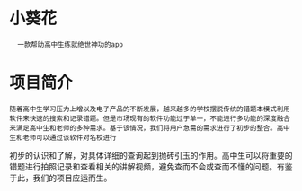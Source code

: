 # 小葵花
      一款帮助高中生练就绝世神功的app



# 项目简介
    随着高中生学习压力上增以及电子产品的不断发展，越来越多的学校摆脱传统的错题本模式利用软件来快速的搜索和记录错题。但是市场现有的软件功能过于单一，不能进行多功能的深度融合来满足高中生和老师的多种需求。基于该情况，我们将用户急需的需求进行了初步的整合。高中生和老师可以通过该软件对名校进行
初步的认识和了解，对具体详细的查询起到抛砖引玉的作用。高中生可以将重要的错题进行拍照记录和查看相关的讲解视频，避免查而不会或查而不懂的问题。有鉴
于此，我们的项目应运而生。
